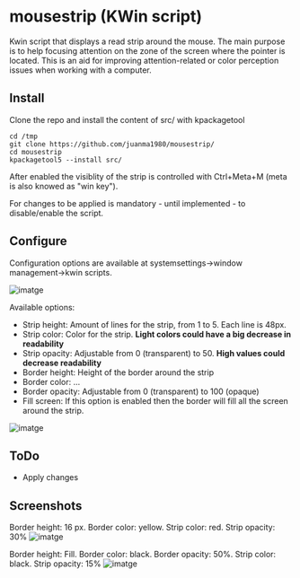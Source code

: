 # mousestrip (KWin script)
Kwin script that displays a read strip around the mouse.
The main purpose is to help focusing attention on the zone of the screen where the pointer is located. This is an aid for improving attention-related or color perception issues when working with a computer.

## Install

Clone the repo and install the content of src/ with kpackagetool

```
cd /tmp
git clone https://github.com/juanma1980/mousestrip/
cd mousestrip
kpackagetool5 --install src/
````

After enabled the visiblity of the strip is controlled with Ctrl+Meta+M (meta is also knowed as "win key").

For changes to be applied is mandatory - until implemented - to disable/enable the script.

## Configure

Configuration options are available at systemsettings->window management->kwin scripts.

![imatge](https://github.com/juanma1980/mousestrip/assets/15210634/c8e93ef0-ddc5-4ae2-bba3-fe98e3b7415a)


Available options:

* Strip height: Amount of lines for the strip, from 1 to 5. Each line is 48px.
* Strip color: Color for the strip. **Light colors could have a big decrease in readability**
* Strip opacity: Adjustable from 0 (transparent) to 50. **High values could decrease readability**
* Border height: Height of the border around the strip
* Border color: ...
* Border opacity: Adjustable from 0 (transparent) to 100 (opaque)
* Fill screen: If this option is enabled then the border will fill all the screen around the strip.

![imatge](https://github.com/juanma1980/mousestrip/assets/15210634/9b832ac2-08e8-40e8-bee2-fd24c4f9aea0)

## ToDo

* Apply changes
  
## Screenshots

Border height: 16 px. Border color: yellow. Strip color: red. Strip opacity: 30%
![imatge](https://github.com/juanma1980/mousestrip/assets/15210634/5cf118dd-b68a-47ae-9ad0-c70efd647b09)


Border height: Fill. Border color: black. Border opacity: 50%. Strip color: black. Strip opacity: 15%
![imatge](https://github.com/juanma1980/mousestrip/assets/15210634/15ed19c6-890f-4120-96a7-25355b88339d)

